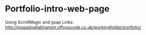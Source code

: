 # Portfolio-intro-web-page
Using ScrollMagic and gsap 
Links: http://prasadvallabhaneni.offyoucode.co.uk/workingfolder/portfolio/
